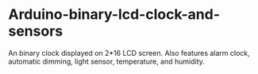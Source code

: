 # Arduino-binary-lcd-clock-and-sensors
An binary clock displayed on 2*16 LCD screen. Also features alarm clock, automatic dimming, light sensor, temperature, and humidity. 
